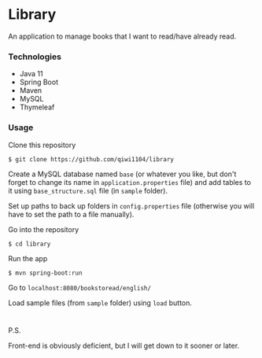 # Library

An application to manage books that I want to read/have already read.

### Technologies

- Java 11
- Spring Boot
- Maven
- MySQL
- Thymeleaf

### Usage

Clone this repository
```
$ git clone https://github.com/qiwi1104/library
```
Create a MySQL database named `base` (or whatever you like, but don't forget to change its name in `application.properties` file) and add tables to it using `base_structure.sql` file (in `sample` folder).

Set up paths to back up folders in `config.properties` file (otherwise you will have to set the path to a file manually).

Go into the repository
```
$ cd library
```
Run the app
```
$ mvn spring-boot:run
```

Go to `localhost:8080/bookstoread/english/`

Load sample files (from `sample` folder) using `load` button.
#
P.S.

Front-end is obviously deficient, but I will get down to it sooner or later.
